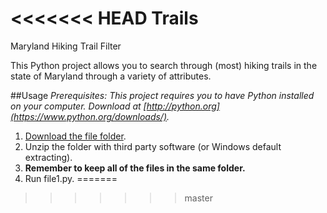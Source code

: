 <<<<<<< HEAD
Trails
============
Maryland Hiking Trail Filter

This Python project allows you to search through (most) hiking trails in the state of Maryland through a variety of attributes.

##Usage
_Prerequisites: This project requires you to have Python installed on your computer. Download at [http://python.org](https://www.python.org/downloads/)._

1. [Download the file folder](#).
2. Unzip the folder with third party software (or Windows default extracting).
3. **Remember to keep all of the files in the same folder.**
4. Run file1.py.
=======

>>>>>>> master
